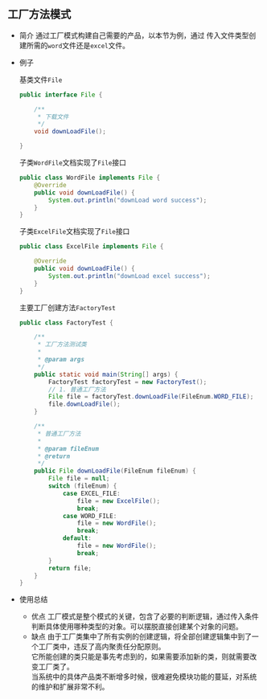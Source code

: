 ## 工厂方法模式

- 简介
通过工厂模式构建自己需要的产品，以本节为例，通过 传入文件类型创建所需的`word`文件还是`excel`文件。

- 例子

    基类文件`File`
    ```java
    public interface File {
    
        /**
         * 下载文件
         */
        void downLoadFile();
    
    }
    ```
    
    子类`WordFile`文档实现了`File`接口
    ```java
    public class WordFile implements File {
        @Override
        public void downLoadFile() {
            System.out.println("downLoad word success");
        }
    }
    ```
    
    子类`ExcelFile`文档实现了`File`接口
    ```java
    public class ExcelFile implements File {
    
        @Override
        public void downLoadFile() {
            System.out.println("downLoad excel success");
        }
    }
    
    ```
    
    主要工厂创建方法`FactoryTest`
    ```java
    public class FactoryTest {
    
        /**
         * 工厂方法测试类
         *
         * @param args
         */
        public static void main(String[] args) {
            FactoryTest factoryTest = new FactoryTest();
            // 1. 普通工厂方法
            File file = factoryTest.downLoadFile(FileEnum.WORD_FILE);
            file.downLoadFile();
        }
    
        /**
         * 普通工厂方法
         *
         * @param fileEnum
         * @return
         */
        public File downLoadFile(FileEnum fileEnum) {
            File file = null;
            switch (fileEnum) {
                case EXCEL_FILE:
                    file = new ExcelFile();
                    break;
                case WORD_FILE:
                    file = new WordFile();
                    break;
                default:
                    file = new WordFile();
                    break;
            }
            return file;
        }
    }
    ```

- 使用总结
 
    - 优点
    工厂模式是整个模式的关键，包含了必要的判断逻辑，通过传入条件判断具体使用哪种类型的对象。可以摆脱直接创建某个对象的问题。   
    - 缺点
    由于工厂类集中了所有实例的创建逻辑，将全部创建逻辑集中到了一个工厂类中，违反了高内聚责任分配原则。   
    它所能创建的类只能是事先考虑到的，如果需要添加新的类，则就需要改变工厂类了。   
    当系统中的具体产品类不断增多时候，很难避免模块功能的蔓延，对系统的维护和扩展非常不利。   
    